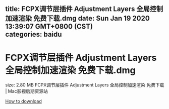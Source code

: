 
title: FCPX调节层插件 Adjustment Layers 全局控制加速渲染 免费下载.dmg
date: Sun Jan 19 2020 13:39:07 GMT+0800 (CST)    
categories: baidu
---

# FCPX调节层插件 Adjustment Layers 全局控制加速渲染 免费下载.dmg
size: 2.80 MB
 FCPX调节层插件 Adjustment Layers 全局控制加速渲染 免费下载 | Mac影视后期资源站
 

[How to download](https://bpcam.bemobtrk.com/go/2ceec3aa-1ca2-46d6-b9ff-aaa5c184517c?jno=4865)